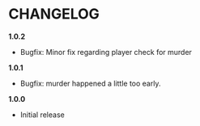 # CHANGELOG
**1.0.2**
- Bugfix: Minor fix regarding player check for murder

**1.0.1**
- Bugfix: murder happened a little too early.

**1.0.0**
- Initial release